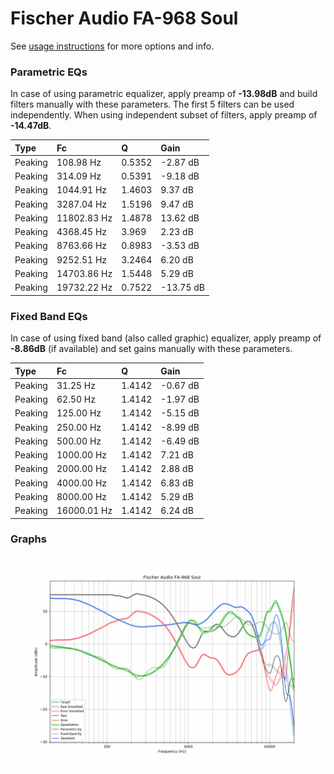 # Fischer Audio FA-968 Soul
See [usage instructions](https://github.com/jaakkopasanen/AutoEq#usage) for more options and info.

### Parametric EQs
In case of using parametric equalizer, apply preamp of **-13.98dB** and build filters manually
with these parameters. The first 5 filters can be used independently.
When using independent subset of filters, apply preamp of **-14.47dB**.

| Type    | Fc          |      Q | Gain      |
|:--------|:------------|:-------|:----------|
| Peaking | 108.98 Hz   | 0.5352 | -2.87 dB  |
| Peaking | 314.09 Hz   | 0.5391 | -9.18 dB  |
| Peaking | 1044.91 Hz  | 1.4603 | 9.37 dB   |
| Peaking | 3287.04 Hz  | 1.5196 | 9.47 dB   |
| Peaking | 11802.83 Hz | 1.4878 | 13.62 dB  |
| Peaking | 4368.45 Hz  | 3.969  | 2.23 dB   |
| Peaking | 8763.66 Hz  | 0.8983 | -3.53 dB  |
| Peaking | 9252.51 Hz  | 3.2464 | 6.20 dB   |
| Peaking | 14703.86 Hz | 1.5448 | 5.29 dB   |
| Peaking | 19732.22 Hz | 0.7522 | -13.75 dB |

### Fixed Band EQs
In case of using fixed band (also called graphic) equalizer, apply preamp of **-8.86dB**
(if available) and set gains manually with these parameters.

| Type    | Fc          |      Q | Gain     |
|:--------|:------------|:-------|:---------|
| Peaking | 31.25 Hz    | 1.4142 | -0.67 dB |
| Peaking | 62.50 Hz    | 1.4142 | -1.97 dB |
| Peaking | 125.00 Hz   | 1.4142 | -5.15 dB |
| Peaking | 250.00 Hz   | 1.4142 | -8.99 dB |
| Peaking | 500.00 Hz   | 1.4142 | -6.49 dB |
| Peaking | 1000.00 Hz  | 1.4142 | 7.21 dB  |
| Peaking | 2000.00 Hz  | 1.4142 | 2.88 dB  |
| Peaking | 4000.00 Hz  | 1.4142 | 6.83 dB  |
| Peaking | 8000.00 Hz  | 1.4142 | 5.29 dB  |
| Peaking | 16000.01 Hz | 1.4142 | 6.24 dB  |

### Graphs
![](./Fischer%20Audio%20FA-968%20Soul.png)